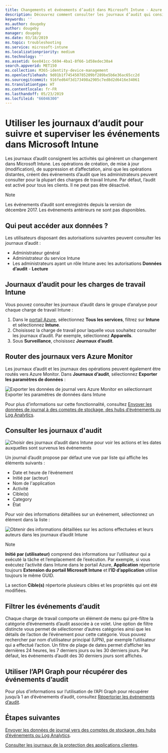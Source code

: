 ```yaml
---
title: Changements et événements d’audit dans Microsoft Intune - Azure | Microsoft Docs
description: Découvrez comment consulter les journaux d’audit qui consignent les activités Microsoft Intune.
keywords: ''
ms.author: dougeby
author: dougeby
manager: dougeby
ms.date: 03/18/2019
ms.topic: troubleshooting
ms.service: microsoft-intune
ms.localizationpriority: medium
ms.technology: ''
ms.assetid: 6ee841cc-5694-4ba1-8f66-1d58edec30a4
search.appverid: MET150
ms.collection: M365-identity-device-management
ms.openlocfilehash: 9d01b1f745450785209bf289be5b6e36ac65cc2d
ms.sourcegitcommit: 916fed64f3d173498a2905c7ed8d2d6416e34061
ms.translationtype: HT
ms.contentlocale: fr-FR
ms.lasthandoff: 05/23/2019
ms.locfileid: "66046300"
---
```

# <a name="use-audit-logs-to-track-and-monitor-events-in-microsoft-intune"></a>Utiliser les journaux d’audit pour suivre et superviser les événements dans Microsoft Intune

Les journaux d’audit consignent les activités qui génèrent un changement dans Microsoft Intune. Les opérations de création, de mise à jour (modification), de suppression et d’affectation, ainsi que les opérations distantes, créent des événements d’audit que les administrateurs peuvent consulter pour la plupart des charges de travail Intune. Par défaut, l’audit est activé pour tous les clients. Il ne peut pas être désactivé.

> [!NOTE]
> Les événements d’audit sont enregistrés depuis la version de décembre 2017. Les événements antérieurs ne sont pas disponibles.

## <a name="who-can-access-the-data"></a>Qui peut accéder aux données ?

Les utilisateurs disposant des autorisations suivantes peuvent consulter les journaux d’audit :

- Administrateur général
- Administrateur du service Intune
- Les administrateurs ayant un rôle Intune avec les autorisations **Données d’audit** - **Lecture**

## <a name="audit-logs-for-intune-workloads"></a>Journaux d’audit pour les charges de travail Intune

Vous pouvez consulter les journaux d’audit dans le groupe d’analyse pour chaque charge de travail Intune :

1. Dans le [portail Azure](https://portal.azure.com/), sélectionnez **Tous les services**, filtrez sur **Intune** et sélectionnez **Intune**.
2. Choisissez la charge de travail pour laquelle vous souhaitez consulter les journaux d’audit. Par exemple, sélectionnez **Appareils**.
3. Sous **Surveillance**, choisissez **Journaux d’audit**.

## <a name="route-logs-to-azure-monitor"></a>Router des journaux vers Azure Monitor

Les journaux d’audit et les journaux des opérations peuvent également être routés vers Azure Monitor. Dans **Journaux d’audit**, sélectionnez **Exporter les paramètres de données** :

![Exporter les données de journal vers Azure Monitor en sélectionnant Exporter les paramètres de données dans Intune](./media/audit-logs-export-data-settings.png)

Pour plus d’informations sur cette fonctionnalité, consultez [Envoyer les données de journal à des comptes de stockage, des hubs d’événements ou Log Analytics](review-logs-using-azure-monitor.md).

## <a name="review-audit-events"></a>Consulter les journaux d'audit

![Choisir des journaux d’audit dans Intune pour voir les actions et les dates auxquelles sont survenus les événements](./media/monitor-audit-logs.png "Journaux d’audit")

Un journal d’audit propose par défaut une vue par liste qui affiche les éléments suivants :

- Date et heure de l’événement
- Initié par (acteur)
- Nom de l'application
- Activité
- Cible(s)
- Category
- État

Pour voir des informations détaillées sur un événement, sélectionnez un élément dans la liste :

![Obtenir des informations détaillées sur les actions effectuées et leurs auteurs dans les journaux d’audit Intune](./media/monitor-audit-log-detail.png "Informations détaillées des journaux d’audit")

> [!NOTE]
> **Initié par (utilisateur)** comprend des informations sur l’utilisateur qui a exécuté la tâche et l’emplacement de l’exécution. Par exemple, si vous exécutez l’activité dans Intune dans le portail Azure, **Application** répertorie toujours **Extension du portail Microsoft Intune** et **l’ID d’application** utilise toujours le même GUID.
> 
> La section **Cible(s)** répertorie plusieurs cibles et les propriétés qui ont été modifiées.  

## <a name="filter-audit-events"></a>Filtrer les événements d’audit

Chaque charge de travail comporte un élément de menu qui pré-filtre la catégorie d’événements d’audit associée à ce volet. Une option de filtre distincte vous permet de sélectionner d’autres catégories ainsi que les détails de l’action de l’événement pour cette catégorie. Vous pouvez rechercher par nom d’utilisateur principal (UPN), par exemple l’utilisateur qui a effectué l’action. Un filtre de plage de dates permet d’afficher les dernières 24 heures, les 7 derniers jours ou les 30 derniers jours. Par défaut, les événements d’audit des 30 derniers jours sont affichés.

## <a name="use-graph-api-to-retrieve-audit-events"></a>Utiliser l’API Graph pour récupérer des événements d’audit

Pour plus d’informations sur l’utilisation de l’API Graph pour récupérer jusqu’à 1 an d’événements d’audit, consultez [Répertorier les événements d’audit](https://docs.microsoft.com/graph/api/intune-auditing-auditevent-list?view=graph-rest-1.0).

## <a name="next-steps"></a>Étapes suivantes

[Envoyer les données de journal vers des comptes de stockage, des hubs d’événements ou Log Analytics](review-logs-using-azure-monitor.md).

[Consulter les journaux de la protection des applications clientes](app-protection-policy-settings-log.md).
